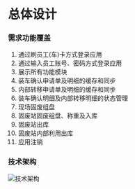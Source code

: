 # 总体设计

### 需求功能覆盖

1. 通过刷员工(车)卡方式登录应用
1. 通过输入员工账号、密码方式登录应用
1. 展示所有功能模块
1. 装车确认申请单及明细的缓存和同步
1. 内部转移申请单及明细的缓存和同步
1. 装车确认明细及内部转移明细的状态管理
1. 现场固废组盘
1. 固废站固废组盘、称重及入库
1. 固废站出库
1. 固废站内部利用出库
1. 应用注销

### 技术架构

![技术架构](/images/23.png)

